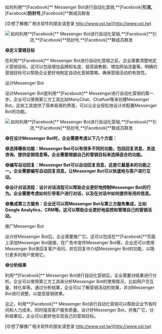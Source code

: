 如何利用**[Facebook]** Messenger Bot进行自动化营销,**[Facebook]**引流,**[Facebook]**防封号,**[Facebook]**群成员群发

[😍想了解推广相关软件的朋友请登录 http://www.vst.tw](http://www.vst.tw)

 <center><img src="https://vst.tw/MP4/tuiguang/png/1.png" alt="如何利用**[Facebook]** Messenger Bot进行自动化营销,**[Facebook]**引流,**[Facebook]**防封号,**[Facebook]**群成员群发"></center>

**😄定义营销目标**

在利用**[Facebook]** Messenger Bot进行自动化营销之前，企业需要清楚地定义营销目标。这可以包括增加品牌知名度、提高销售额、增加网站流量等。明确的营销目标可以帮助企业更好地制定自动化营销策略，确保营销活动的有效性。

设计Messenger Bot

设计Messenger Bot是利用**[Facebook]** Messenger进行自动化营销的第一步。企业可以使用第三方工具比如ManyChat、Chatfuel等来创建Messenger Bot。这些工具提供了简单易用的界面，可以让企业轻松地设计并配置Messenger Bot的功能。

 <center><img src="https://vst.tw/MP4/tuiguang/png/2.png" alt="如何利用**[Facebook]** Messenger Bot进行自动化营销,**[Facebook]**引流,**[Facebook]**防封号,**[Facebook]**群成员群发"></center>

**😄在设计Messenger Bot时，企业需要考虑以下几个方面：**

**😄选择哪些功能：Messenger Bot可以有很多不同的功能，包括回复消息、发送咨询、提供促销信息等。企业需要根据自己的营销目标来选择适合的功能。**

**😄编写自动回复：Messenger Bot可以自动回复消息，这是它最基本的功能之一。企业需要编写自动回复消息，让Messenger Bot可以快速地与客户进行互动。**

**😄设计对话流程：设计对话流程可以帮助企业更好地控制Messenger Bot的行为。企业需要考虑如何引导客户进行对话，以及在对话中如何提供有用的信息。**

**😄集成第三方服务：企业还可以将Messenger Bot与第三方服务集成，比如Google Analytics、CRM等。这可以帮助企业更好地监控和管理自己的营销活动。**

推广Messenger Bot

设计好Messenger Bot后，企业需要推广它。这可以包括在**[Facebook]**页面上添加Messenger Bot链接、在广告中宣传Messenger Bot等。企业还可以使用Messenger Bot来回复客户询问，并在回复中介绍Messenger Bot的功能，以吸引更多的用户使用它。

**😄分析结果**

利用**[Facebook]** Messenger Bot进行自动化营销后，企业需要对结果进行分析。企业可以使用第三方工具来分析Messenger Bot的使用情况，比如用户交互量、转化率等。通过分析结果，企业可以了解营销活动的效果，并对Messenger Bot进行调整，以提高营销效果。

总之，利用**[Facebook]** Messenger Bot进行自动化营销可以帮助企业节省时间和人力成本，同时提高客户服务质量。设计好Messenger Bot，并推广它，分析结果后，企业可以更好地实现自己的营销目标。

[😍想了解推广相关软件的朋友请登录 http://www.vst.tw](http://www.vst.tw)



